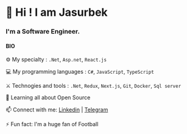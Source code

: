 # 👋 Hi ! I am Jasurbek 

### I'm a Software Engineer.

#### BIO

⚙️ My specialty : `.Net`, `Asp.net`, `React.js`	

💻 My programming languages : `C#`, `JavaScript`, `TypeScript`

⚔️ Technogies and tools : `.Net`, `Redux`, `Next.js`, `Git`, `Docker`, `Sql server`

🌱 Learning all about Open Source

📫 Connect with me: [Linkedin](https://www.linkedin.com/in/jasurbek-yusufov-15b227222/) | [Telegram](https://t.me/JasurbekYusufov)

⚡️ Fun fact: I'm a huge fan of Football
